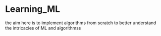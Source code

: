 # Learning_ML
the aim here is to implement algorithms from scratch to better understand the intricacies of ML and algorithmss

